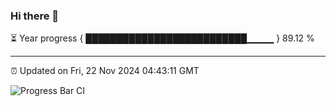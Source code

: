### Hi there 👋

⏳ Year progress { ██████████████████████████▁▁▁▁ } 89.12 %

---

⏰ Updated on Fri, 22 Nov 2024 04:43:11 GMT

![Progress Bar CI](https://github.com/IshwaranRudhara/GIT-ACTION/workflows/Progress%20Bar%20CI/badge.svg)
